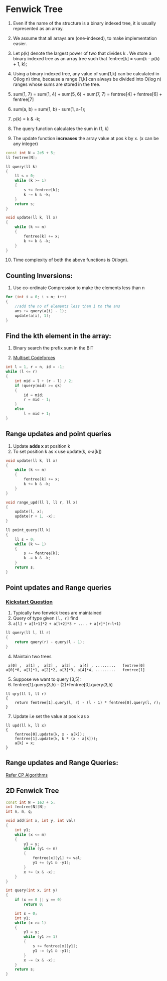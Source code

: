 # Fenwick Tree

1. Even if the name of the structure is a binary indexed tree, 
it is usually represented as an array.

2. We assume that all arrays are (one-indexed),
to make implementation easier. 

3. Let p(k) denote the largest power of two that divides k .
We store a binary indexed tree as an array tree such that
fentree[k] = sum(k - p(k) + 1, k);

4. Using a binary indexed tree, any value of sum(1,k) 
can be calculated in O(log n) time, because a range [1,k] 
can always be divided into O(log n) ranges whose sums 
are stored in the tree.

5. sum(1, 7) = sum(1, 4) + sum(5, 6) + sum(7, 7) = fentree[4] + fentree[6] + fentree[7]
6. sum(a, b) = sum(1, b) - sum(1, a-1);
7. p(k) = k & -k;

8. The query function calculates the sum in (1, k)
9. The update function **increases** the array value at pos k by x. (x can be any integer)

```C++
const int N = 2e5 + 5;
ll fentree[N];

ll query(ll k)
{
    ll s = 0;
    while (k >= 1)
    {
        s += fentree[k];
        k -= k & -k;
    }
    return s;
}

void update(ll k, ll x)
{
    while (k <= n)
    {
        fentree[k] += x;
        k += k & -k;
    }
}
```

10. Time complexity of both the above functions is O(logn).

## Counting Inversions:

1. Use co-ordinate Compression to make the elements less than n 
   
```C++
for (int i = 0; i < n; i++)
{
    //add the no of elements less than i to the ans
    ans += query(a[i] - 1);
    update(a[i], 1);
}
```

## Find the kth element in the array:

1. Binary search the prefix sum in the BIT 

2. [Multiset Codeforces](https://codeforces.com/contest/1354/submission/80572075)

```C++
int l = 1, r = n, id = -1;
while (l <= r)
{
    int mid = l + (r - l) / 2;
    if (query(mid) >= qk)
    {
        id = mid;
        r = mid - 1;
    }
    else
        l = mid + 1;
}
```

## Range updates and point queries

1. Update **adds x** at position k
2. To set position k as x use update(k, x-a[k])

```C++
void update(ll k, ll x)
{
    while (k <= n)
    {
        fentree[k] += x;
        k += k & -k;
    }
}

void range_upd(ll l, ll r, ll x)
{
    update(l, x);
    update(r + 1, -x);
}

ll point_query(ll k)
{
    ll s = 0;
    while (k >= 1)
    {
        s += fentree[k];
        k -= k & -k;
    }
    return s;
}
```

## Point updates and Range queries

### [Kickstart Question](https://codingcompetitions.withgoogle.com/kickstart/round/000000000019ff43/0000000000337b4d)

1. Typically two fenwick trees are maintained 
2. Query of type given `[l, r]` find 
3. `a[l] + a[l+1]*2 + a[l+2]*3 + .... + a[r]*(r-l+1)`

```C++
ll query(ll l, ll r)
{
    return query(r) - query(l - 1);
}
```

4. Maintain two trees 
```
 a[0] ,  a[1] ,  a[2] ,  a[3] ,  a[4] , .........   fentree[0]
a[0]*0, a[1]*1, a[2]*2, a[3]*3, a[4]*4, .........   fentree[1]
```

5. Suppose we want to query [3,5]:
6. fentree[1].query(3,5) - (2)*fentree[0].query(3,5)

```
ll qry(ll l, ll r)
{
    return fentree[1].query(l, r) - (l - 1) * fentree[0].query(l, r);
}
```

7. Update i.e set the value at pos k as x

```
ll upd(ll k, ll x)
{
    fentree[0].update(k, x - a[k]);
    fentree[1].update(k, k * (x - a[k]));
    a[k] = x;
}
```

## Range updates and Range Queries:

[Refer CP Algorithms](https://cp-algorithms.com/data_structures/fenwick.html)

## 2D Fenwick Tree

```C++
const int N = 1e3 + 5;
int fentree[N][N];
int n, m, q;

void add(int x, int y, int val)
{
	int y1;
	while (x <= m)
	{
		y1 = y;
		while (y1 <= n)
		{
			fentree[x][y1] += val;
			y1 += (y1 & -y1);
		}
		x += (x & -x);
	}
}

int query(int x, int y)
{
	if (x == 0 || y == 0)
		return 0;

	int s = 0;
	int y1;
	while (x >= 1)
	{
		y1 = y;
		while (y1 >= 1)
		{
			s += fentree[x][y1];
			y1 -= (y1 & -y1);
		}
		x -= (x & -x);
	}
	return s;
}
```